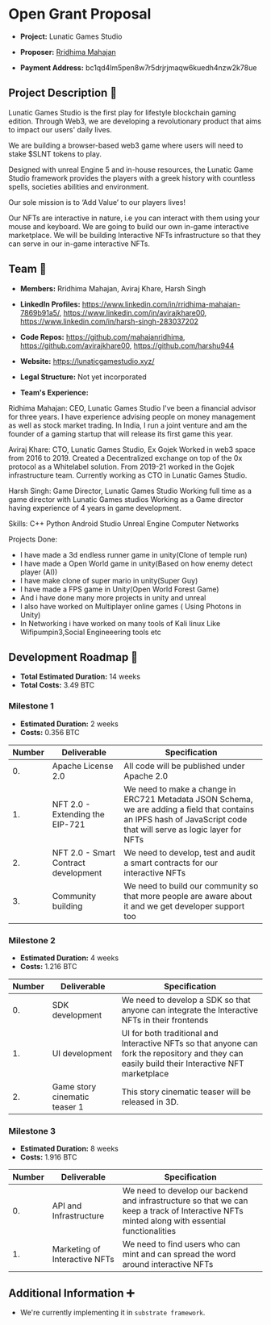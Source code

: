 # Open Grant Proposal

* **Project:** Lunatic Games Studio

* **Proposer:** [Rridhima Mahajan](https://github.com/mahajanridhima)

* **Payment Address:** bc1qd4lm5pen8w7r5drjrjmaqw6kuedh4nzw2k78ue

## Project Description :page_facing_up: 

Lunatic Games Studio is the first play for lifestyle blockchain gaming edition. Through Web3, we are developing a revolutionary product that aims to impact our users' daily lives.

We are building a browser-based web3 game where users will need to stake $SLNT tokens to play.

Designed with unreal Engine 5 and in-house resources, the Lunatic Game Studio framework provides the players with a greek history with countless spells, societies abilities and environment.

Our sole mission is to ‘Add Value’ to our players lives!

Our NFTs are interactive in nature, i.e you can interact with them using your mouse and keyboard. We are going to build our own in-game interactive marketplace. We will be building Interactive NFTs infrastructure so that they can serve in our in-game interactive NFTs.

## Team :busts_in_silhouette:

* **Members:** Rridhima Mahajan, Aviraj Khare, Harsh Singh

* **LinkedIn Profiles:** https://www.linkedin.com/in/rridhima-mahajan-7869b91a5/, https://www.linkedin.com/in/avirajkhare00, https://www.linkedin.com/in/harsh-singh-283037202

* **Code Repos:** https://github.com/mahajanridhima, https://github.com/avirajkhare00, https://github.com/harshu944

* **Website:**	https://lunaticgamestudio.xyz/

* **Legal Structure:** Not yet incorporated

* **Team's Experience:** 

Ridhima Mahajan: CEO, Lunatic Games Studio 
I've been a financial advisor for three years. 
I have experience advising people on money management as well as stock market trading. In India, I run a joint venture and am the founder of a gaming startup that will release its first game this year.

Aviraj Khare: CTO, Lunatic Games Studio, Ex Gojek
Worked in web3 space from 2016 to 2019. Created a Decentralized exchange on top of the 0x protocol as a Whitelabel solution. From 2019-21 worked in the Gojek infrastructure team. Currently working as CTO in Lunatic Games Studio.

Harsh Singh: Game Director, Lunatic Games Studio
Working full time as a game director with Lunatic Games studios Working as a Game director having experience of 4 years in game development.

Skills:
C++
Python
Android Studio
Unreal Engine
Computer Networks

Projects Done:
 - I have made a 3d endless runner game in unity(Clone of temple run) 
 - I have made a Open World  game in unity(Based on how enemy detect player (AI)) 
 - I have make clone of super mario in unity(Super Guy) 
 - I have made a FPS game in Unity(Open World Forest Game) 
 - And i have done many more projects in unity and unreal
 - I also have worked on Multiplayer online games ( Using Photons in Unity) 
 - In Networking i have worked on many tools of Kali linux Like Wifipumpin3,Social Engineeering tools etc

## Development Roadmap :nut_and_bolt: 

* **Total Estimated Duration:** 14 weeks
* **Total Costs:** 3.49 BTC

### Milestone 1

* **Estimated Duration:** 2 weeks 
* **Costs:** 0.356 BTC


| Number | Deliverable | Specification | 
| ------------- | ------------- | ------------- |
| 0. | Apache License 2.0 | All code will be published under Apache 2.0 |
| 1. | NFT 2.0 - Extending the EIP-721 | We need to make a change in ERC721 Metadata JSON Schema, we are adding a field that contains an IPFS hash of JavaScript code that will serve as logic layer for NFTs |
| 2. | NFT 2.0 - Smart Contract development | We need to develop, test and audit a smart contracts for our interactive NFTs |
| 3. | Community building | We need to build our community so that more people are aware about it and we get developer support too |

### Milestone 2

* **Estimated Duration:** 4 weeks 
* **Costs:** 1.216 BTC


| Number | Deliverable | Specification | 
| ------------- | ------------- | ------------- |
| 0. | SDK development | We need to develop a SDK so that anyone can integrate the Interactive NFTs in their frontends |
| 1. | UI development | UI for both traditional and Interactive NFTs so that anyone can fork the repository and they can easily build their Interactive NFT marketplace |
| 2. | Game story cinematic teaser 1 | This story cinematic teaser will be released in 3D. |


### Milestone 3

* **Estimated Duration:** 8 weeks 
* **Costs:** 1.916 BTC


| Number | Deliverable | Specification | 
| ------------- | ------------- | ------------- |
| 0. | API and Infrastructure | We need to develop our backend and infrastructure so that we can keep a track of Interactive NFTs minted along with essential functionalities |
| 1. | Marketing of Interactive NFTs | We need to find users who can mint and can spread the word around interactive NFTs |

## Additional Information :heavy_plus_sign: 

* We're currently implementing it in `substrate framework`.
